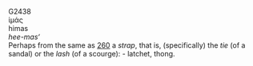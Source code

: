 <body>
  <p>G2438<br>  ἱμάς  <br> himas  <br><i>hee-mas‘ </i><br>Perhaps from the same as <a href="g0260.htm">260</a>  a <i>strap</i>, that is, (specifically) the <i>tie</i> (of a sandal) or the <i>lash</i> (of a scourge): - latchet, thong.<br></p>
 </body>